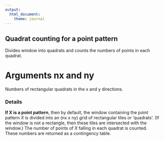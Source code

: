 ```yaml
---
output: 
  html_document: 
    theme: journal
---
```


## Quadrat counting for a point pattern

Divides window into quadrats and counts the numbers of points in each quadrat.

# Arguments nx and ny

Numbers of rectangular quadrats in the x and y directions. 

### Details

**If X is a point pattern**, then by default, the window containing the point pattern *X* is divided into an (nx x ny) grid of rectangular tiles or ‘quadrats’. (If the window is not a rectangle, then these tiles are intersected with the window.) The number of points of *X* falling in each quadrat is counted. These numbers are returned as a contingency table.

 
